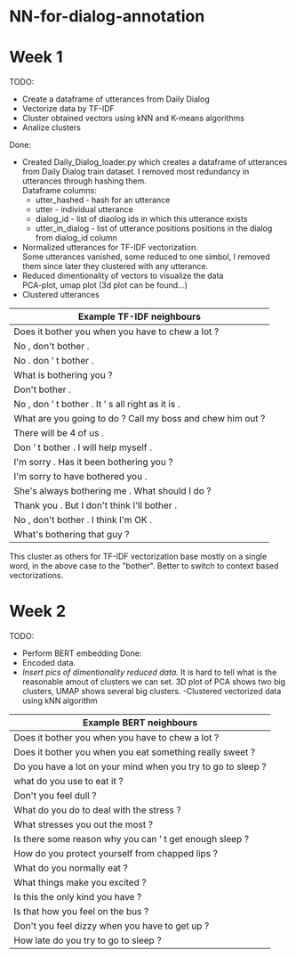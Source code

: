 # NN-for-dialog-annotation

# Week 1

TODO:
 - Create a dataframe of utterances from Daily Dialog
 - Vectorize data by TF-IDF
 - Cluster obtained vectors using kNN and K-means algorithms
 - Analize clusters
 
 Done:
 - Created Daily_Dialog_loader.py which creates a dataframe of utterances from Daily Dialog train dataset.
I removed most redundancy in utterances through hashing them.<br>
Dataframe columns:
    * utter_hashed - hash for an utterance
    * utter - individual utterance
    * dialog_id - list of diaolog ids in which this utterance exists
    * utter_in_dialog - list of utterance positions positions in the dialog from dialog_id column
- Normalized utterances for TF-IDF vectorization.<br>
Some utterances vanished, some reduced to one simbol, I removed them since later they clustered with any utterance. 
-  Reduced dimentionality of vectors to visualize the data <br>
PCA-plot, umap plot (3d plot can be found...)
- Clustered utterances <br>

|Example TF-IDF neighbours|
|---|
| Does it bother you when you have to chew a lot ? |
| No , don't bother . |
| No . don ’ t bother . |
| What is bothering you ? |
| Don't bother . |
| No , don ’ t bother . It ’ s all right as it is . |
| What are you going to do ? Call my boss and chew him out ? |
| There will be 4 of us . |
| Don ’ t bother . I will help myself . |
| I'm sorry . Has it been bothering you ? |
| I'm sorry to have bothered you . |
| She's always bothering me . What should I do ? |
| Thank you . But I don't think I'll bother . |
| No , don't bother . I think I'm OK . |
|What's bothering that guy ? |

This cluster as others for TF-IDF vectorization base mostly on a single word, in the above case to the "bother". Better to switch to context based vectorizations.

# Week 2
TODO:
- Perform BERT embedding
Done:
- Encoded data.
- *Insert pics of dimentionality reduced data.* It is hard to tell what is the reasonable amout of clusters we can set. 3D plot of PCA shows two big clusters, 
UMAP shows several big clusters.
-Clustered vectorized data using kNN algorithm 

|Example BERT neighbours|
|---|
| Does it bother you when you have to chew a lot ? |
| Does it bother you when you eat something really sweet ? |
| Do you have a lot on your mind when you try to go to sleep ? |
| what do you use to eat it ? |
| Don't you feel dull ? |
| What do you do to deal with the stress ? |
|What stresses you out the most ? |
| Is there some reason why you can ’ t get enough sleep ? |
| How do you protect yourself from chapped lips ? |
| What do you normally eat ? |
| What things make you excited ? |
| Is this the only kind you have ? |
| Is that how you feel on the bus ? |
| Don't you feel dizzy when you have to get up ? |
| How late do you try to go to sleep ? |
